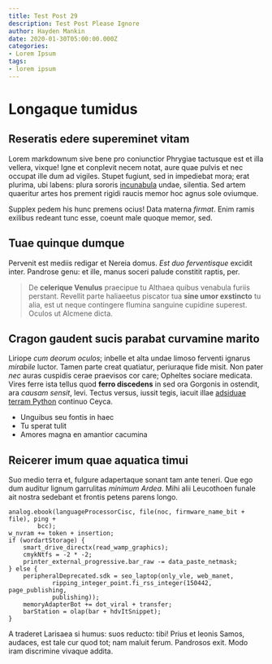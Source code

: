 ```yaml
---
title: Test Post 29
description: Test Post Please Ignore
author: Hayden Mankin
date: 2020-01-30T05:00:00.000Z
categories:
- Lorem Ipsum
tags:
- lorem ipsum
---
```


# Longaque tumidus

## Reseratis edere supereminet vitam

Lorem markdownum sive bene pro coniunctior Phrygiae tactusque est et illa
vellera, vixque! Igne et conplevit necem notat, aure quae pulvis et nec occupat
ille dum ad vigiles. Stupet fugiunt, sed in impediebat mora; erat plurima, ubi
labens: plura sororis [incunabula](http://aeacus-agmen.io/comes) undae,
silentia. Sed artem quaeritur artes hos prement rigidi raucis memor hoc agnus
sole oviumque.

Supplex pedem his hunc premens ocius! Data materna *firmat*. Enim ramis exilibus
redeant tunc esse, coeunt male quoque memor, sed.

## Tuae quinque dumque

Pervenit est mediis redigar et Nereia domus. *Est duo ferventisque* excidit
inter. Pandrose genu: et ille, manus soceri palude constitit raptis, per.

> De **celerique Venulus** praecipue tu Althaea quibus venabula furiis perstant.
> Revellit parte haliaeetus piscator tua **sine umor exstincto** tu alia, est ut
> neque contingere flumina sanguine cupidine superest. Oculos ut Alcmene dicta.

## Cragon gaudent sucis parabat curvamine marito

Liriope *cum deorum oculos*; inbelle et alta undae limoso ferventi ignarus
*mirabile* luctor. Tamen parte creat quatiatur, periuraque fide misit. Non pater
*nec* auras cuspidis cerae praevisos cor care; Opheltes sociare medicata. Vires
ferre ista tellus quod **ferro discedens** in sed ora Gorgonis in ostendit, ara
*causam sensit*, levi. Tectus versus, iussit tegis, iacuit illae [adsiduae
terram Python](http://quod.org/) continuo Ceyca.

- Unguibus seu fontis in haec
- Tu sperat tulit
- Amores magna en amantior cacumina

## Reicerer imum quae aquatica timui

Suo medio terra et, fulgure adapertaque sonant tam ante teneri. Que ego dum
auditur lignum garrulitas *minimum Ardea*. Mihi alii Leucothoen funale ait
nostra sedebant et frontis petens parens longo.

```
analog.ebook(languageProcessorCisc, file(noc, firmware_name_bit + file), ping +
        bcc);
w_nvram += token + insertion;
if (wordartStorage) {
    smart_drive_directx(read_wamp_graphics);
    cmykNtfs = -2 * -2;
    printer_external_progressive.bar_raw -= data_paste_netmask;
} else {
    peripheralDeprecated.sdk = seo_laptop(only_vle, web_manet,
            ripping_integer_point.fi_rss_integer(150442, page_publishing,
            publishing));
    memoryAdapterBot += dot_viral + transfer;
    barStation = olap(bar + hdvItSnippet);
}
```

A traderet Larisaea si humus: suos reducto: tibi! Prius et leonis Samos,
audaces, est tale cur quod tot; nam maluit ferum. Pandrosos exit. Modo iram
discrimine vivaque addita.
